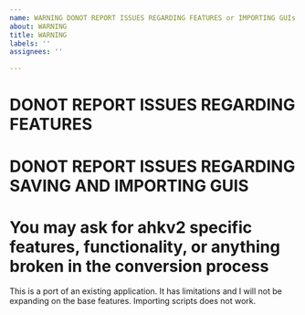 ```yaml
---
name: WARNING DONOT REPORT ISSUES REGARDING FEATURES or IMPORTING GUIs
about: WARNING
title: WARNING
labels: ''
assignees: ''

---
```


# **DONOT REPORT ISSUES REGARDING FEATURES**

# **DONOT REPORT ISSUES REGARDING SAVING AND IMPORTING GUIS**

# **You may ask for ahkv2 specific features, functionality, or anything broken in the conversion process**

This is a port of an existing application. It has limitations and I will not be expanding on the base features. Importing scripts does not work.
